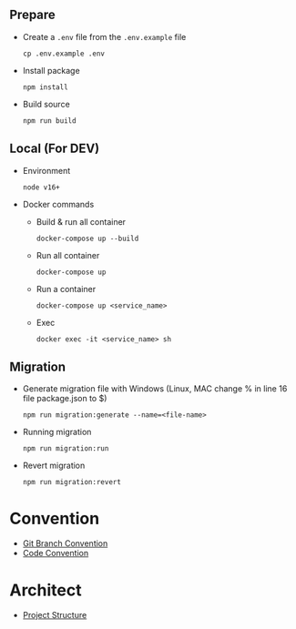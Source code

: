 ## Prepare

- Create a `.env` file from the `.env.example` file

  ```
  cp .env.example .env
  ```

- Install package

  ```
  npm install
  ```

- Build source

  ```
  npm run build
  ```

## Local (For DEV)

- Environment

  ```
  node v16+
  ```

- Docker commands

  - Build & run all container

    ```
    docker-compose up --build
    ```

  - Run all container
    ```
    docker-compose up
    ```
  - Run a container
    ```
    docker-compose up <service_name>
    ```
  - Exec

    ```
    docker exec -it <service_name> sh
    ```

## Migration

- Generate migration file with Windows (Linux, MAC change % in line 16 file package.json to $)

  ```
  npm run migration:generate --name=<file-name>
  ```

- Running migration

  ```
  npm run migration:run
  ```

- Revert migration

  ```
  npm run migration:revert
  ```

# Convention

- [Git Branch Convention](./docs/git-branch-convention.md)
- [Code Convention](./docs/code-convention.md)

# Architect

- [Project Structure](./docs/project-structure.md)

